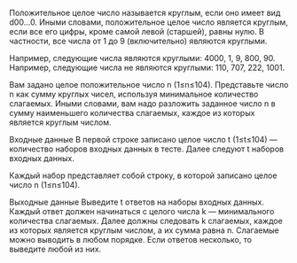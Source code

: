 Положительное целое число называется круглым, если оно имеет вид d00...0. Иными словами, положительное целое число является круглым, если все его цифры, кроме самой левой (старшей), равны нулю. В частности, все числа от 1 до 9 (включительно) являются круглыми.

Например, следующие числа являются круглыми: 4000, 1, 9, 800, 90. Например, следующие числа не являются круглыми: 110, 707, 222, 1001.

Вам задано целое положительное число n (1≤n≤104). Представьте число n как сумму круглых чисел, используя минимальное количество слагаемых. Иными словами, вам надо разложить заданное число n в сумму наименьшего количества слагаемых, каждое из которых является круглым числом.

Входные данные
В первой строке записано целое число t (1≤t≤104) — количество наборов входных данных в тесте. Далее следуют t наборов входных данных.

Каждый набор представляет собой строку, в которой записано целое число n (1≤n≤104).

Выходные данные
Выведите t ответов на наборы входных данных. Каждый ответ должен начинаться с целого числа k — минимального количества слагаемых. Далее должны следовать k слагаемых, каждое из которых является круглым числом, а их сумма равна n. Слагаемые можно выводить в любом порядке. Если ответов несколько, то выведите любой из них.